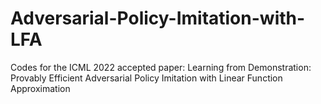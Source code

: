 # Adversarial-Policy-Imitation-with-LFA
Codes for the ICML 2022 accepted paper: Learning from Demonstration: Provably Efficient Adversarial Policy Imitation with Linear Function Approximation
